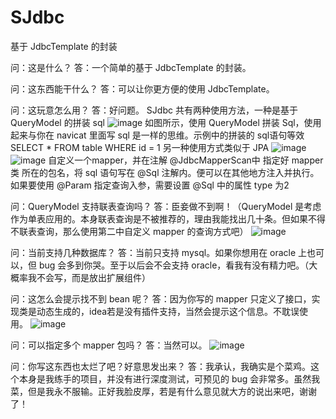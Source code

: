 # SJdbc
基于 JdbcTemplate 的封装

问：这是什么？ 
答：一个简单的基于 JdbcTemplate 的封装。

问：这东西能干什么？ 
答：可以让你更方便的使用 JdbcTemplate。

问：这玩意怎么用？ 
答：好问题。 
SJdbc 共有两种使用方法，一种是基于 QueryModel 的拼装 sql
![image](https://user-images.githubusercontent.com/53511645/222676442-593d5fda-4e33-4ac3-a0fc-ee8f0afcb33a.png)
如图所示，使用 QueryModel 拼装 Sql，使用起来与你在 navicat 里面写 sql 是一样的思维。示例中的拼装的 sql语句等效 SELECT * FROM table WHERE id = 1 
另一种使用方式类似于 JPA
![image](https://user-images.githubusercontent.com/53511645/222673096-1ae5a006-c999-4291-a655-ba3219f1c8bf.png)
![image](https://user-images.githubusercontent.com/53511645/222674157-b83b13d6-1e5a-41f2-ba1e-07d23add7c88.png)
自定义一个mapper，并在注解 @JdbcMapperScan中 指定好 mapper类 所在的包名，将 sql 语句写在 @Sql 注解内。便可以在其他地方注入并执行。如果要使用 @Param 指定查询入参，需要设置 @Sql 中的属性 type 为2

问：QueryModel 支持联表查询吗？ 
答：臣妾做不到啊！（QueryModel 是考虑作为单表应用的。本身联表查询是不被推荐的，理由我能找出几十条。但如果不得不联表查询，那么使用第二中自定义 mapper 的查询方式吧）
![image](https://user-images.githubusercontent.com/53511645/222674114-8731c376-c364-4a2d-a956-fbeca7afc28c.png)

问：当前支持几种数据库？ 
答：当前只支持 mysql。如果你想用在 oracle 上也可以，但 bug 会多到你哭。至于以后会不会支持 oracle，看我有没有精力吧。（大概率我不会写，而是放出扩展组件）

问：这怎么会提示找不到 bean 呢？
答：因为你写的 mapper 只定义了接口，实现类是动态生成的，idea若是没有插件支持，当然会提示这个信息。不耽误使用。
![image](https://user-images.githubusercontent.com/53511645/222679910-b305131e-b280-4194-9cb7-246a272f95a7.png)

问：可以指定多个 mapper 包吗？
答：当然可以。
![image](https://user-images.githubusercontent.com/53511645/222679492-4c7577af-ecb1-4600-b179-134f49301a98.png)

问：你写这东西也太烂了吧？好意思发出来？ 
答：我承认，我确实是个菜鸡。这个本身是我练手的项目，并没有进行深度测试，可预见的 bug 会非常多。虽然我菜，但是我永不服输。正好我脸皮厚，若是有什么意见就大方的说出来吧，谢谢了！
